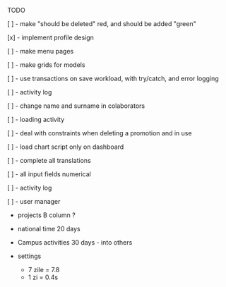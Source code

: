 TODO

[ ] - make "should be deleted" red, and should be added "green"

[x] - implement profile design

[ ] - make menu pages

[ ] - make grids for models

[ ] - use transactions on save workload, with try/catch, and error logging

[ ] - activity log

[ ] - change name and surname in colaborators

[ ] - loading activity

[ ] - deal with constraints when deleting a promotion and in use 

[ ] - load chart script only on dashboard

[ ] - complete all translations

[ ] - all input fields numerical

[ ] - activity log

[ ] - user manager

- projects B column ?

- national time 20 days
- Campus activities 30 days - into  others

- settings
    - 7 zile = 7.8
    - 1 zi = 0.4s
    
